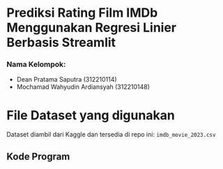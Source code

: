 # Prediksi Rating Film IMDb Menggunakan Regresi Linier Berbasis Streamlit

### Nama Kelompok:
- Dean Pratama Saputra (312210114)
- Mochamad Wahyudin Ardiansyah (312210148)

# File Dataset yang digunakan
Dataset diambil dari Kaggle dan tersedia di repo ini: `imdb_movie_2023.csv`

## Kode Program
